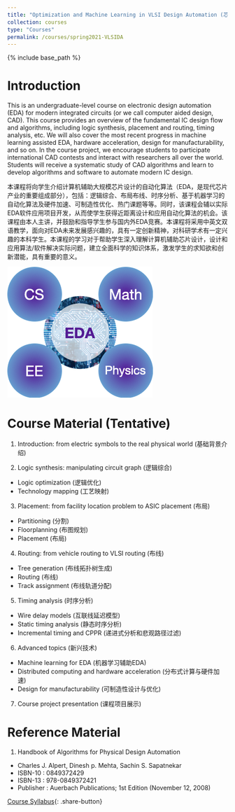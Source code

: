 ```yaml
---
title: "Optimization and Machine Learning in VLSI Design Automation (芯片设计自动化与智能优化)"
collection: courses
type: "Courses"
permalink: /courses/spring2021-VLSIDA
---
```


{% include base_path %}

Introduction
======

This is an undergraduate-level course on electronic design automation (EDA) for modern integrated circuits (or we call computer aided design, CAD). This course provides an overview of the fundamental IC design flow and algorithms, including logic synthesis, placement and routing, timing analysis, etc. We will also cover the most recent progress in machine learning assisted EDA, hardware acceleration, design for manufacturability, and so on. In the course project, we encourage students to participate international CAD contests and interact with researchers all over the world. Students will receive a systematic study of CAD algorithms and learn to develop algorithms and software to automate modern IC design. 

本课程将向学生介绍计算机辅助大规模芯片设计的自动化算法（EDA，是现代芯片产业的重要组成部分），包括：逻辑综合、布局布线、时序分析、基于机器学习的自动化算法及硬件加速、可制造性优化、热门课题等等。同时，该课程会辅以实际EDA软件应用项目开发，从而使学生获得近距离设计和应用自动化算法的机会。该课程由本人主讲，并鼓励和指导学生参与国内外EDA竞赛。本课程将采用中英文双语教学，面向对EDA未来发展感兴趣的，具有一定创新精神，对科研学术有一定兴趣的本科学生。本课程的学习对于帮助学生深入理解计算机辅助芯片设计，设计和应用算法/软件解决实际问题，建立全面科学的知识体系，激发学生的求知欲和创新潜能，具有重要的意义。

![Interdisciplinary EDA](/images/EDA_interdiscip.png)

Course Material (Tentative)
======

1. Introduction: from electric symbols to the real physical world (基础背景介绍)

2. Logic synthesis: manipulating circuit graph (逻辑综合)
  -	Logic optimization (逻辑优化)
  -	Technology mapping (工艺映射)

3. Placement: from facility location problem to ASIC placement (布局)
  - Partitioning (分割)
  - Floorplanning (布图规划)
  - Placement (布局)

4. Routing: from vehicle routing to VLSI routing (布线)
  - Tree generation (布线拓扑树生成)
  - Routing (布线)
  - Track assignment (布线轨道分配)

5. Timing analysis (时序分析)
  - Wire delay models (互联线延迟模型)
  - Static timing analysis (静态时序分析)
  - Incremental timing and CPPR (递进式分析和悲观路径过滤)

6. Advanced topics (新兴技术)
  - Machine learning for EDA (机器学习辅助EDA)
  - Distributed computing and hardware acceleration (分布式计算与硬件加速)
  - Design for manufacturability (可制造性设计与优化)

7. Course project presentation (课程项目展示)

Reference Material
======

1. Handbook of Algorithms for Physical Design Automation
  - Charles J. Alpert, Dinesh p. Mehta, Sachin S. Sapatnekar
  -	ISBN-10 : 0849372429
  -	ISBN-13 : 978-0849372421
  -	Publisher : Auerbach Publications; 1st Edition (November 12, 2008)

[Course Syllabus](/courses/spring2021-VLSIDA/syllabus.pdf){: .share-button}
